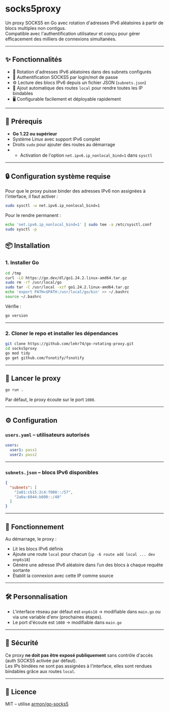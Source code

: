 # socks5proxy

Un proxy SOCKS5 en Go avec rotation d'adresses IPv6 aléatoires à partir de blocs multiples non contigus.  
Compatible avec l'authentification utilisateur et conçu pour gérer efficacement des milliers de connexions simultanées.

---

## ✨ Fonctionnalités

- 🎯 Rotation d'adresses IPv6 aléatoires dans des subnets configurés
- 🔐 Authentification SOCKS5 par login/mot de passe
- ⚙️ Lecture des blocs IPv6 depuis un fichier JSON (`subnets.json`)
- 🧠 Ajout automatique des routes `local` pour rendre toutes les IP bindables
- 🖥️ Configurable facilement et déployable rapidement

---

## 🔧 Prérequis

- **Go 1.22 ou supérieur**
- Système Linux avec support IPv6 complet
- Droits `sudo` pour ajouter des routes au démarrage
- - Activation de l'option `net.ipv6.ip_nonlocal_bind=1` dans `sysctl`

---

## 🔒 Configuration système requise

Pour que le proxy puisse binder des adresses IPv6 non assignées à l'interface, il faut activer :
```bash
sudo sysctl -w net.ipv6.ip_nonlocal_bind=1
```
Pour le rendre permanent : 
```bash
echo 'net.ipv6.ip_nonlocal_bind=1' | sudo tee -a /etc/sysctl.conf
sudo sysctl -p
```


## 📦 Installation

### 1. Installer Go

```bash
cd /tmp
curl -LO https://go.dev/dl/go1.24.2.linux-amd64.tar.gz
sudo rm -rf /usr/local/go
sudo tar -C /usr/local -xzf go1.24.2.linux-amd64.tar.gz
echo 'export PATH=$PATH:/usr/local/go/bin' >> ~/.bashrc
source ~/.bashrc
```

Vérifie :

```bash
go version
```

---

### 2. Cloner le repo et installer les dépendances

```bash
git clone https://github.com/lekr74/go-rotating-proxy.git
cd socks5proxy
go mod tidy
go get github.com/fsnotify/fsnotify
```

---

## 🚀 Lancer le proxy

```bash
go run .
```

Par défaut, le proxy écoute sur le port `1080`.

---

## ⚙️ Configuration

### `users.yaml` – utilisateurs autorisés

```yaml
users:
  user1: pass1
  user2: pass2
```

---

### `subnets.json` – blocs IPv6 disponibles

```json
{
  "subnets": [
    "2a01:cb15:2c4:f080::/57",
    "2a0a:6044:b600::/40"
  ]
}
```

---

## 🧠 Fonctionnement

Au démarrage, le proxy :
- Lit les blocs IPv6 définis
- Ajoute une route `local` pour chacun (`ip -6 route add local ... dev enp6s18`)
- Génère une adresse IPv6 aléatoire dans l’un des blocs à chaque requête sortante
- Établit la connexion avec cette IP comme source

---

## 🛠️ Personnalisation

- L'interface réseau par défaut est `enp6s18` → modifiable dans `main.go` ou via une variable d'env (prochaines étapes).
- Le port d'écoute est `1080` → modifiable dans `main.go`

---

## 🔐 Sécurité

Ce proxy **ne doit pas être exposé publiquement** sans contrôle d'accès (auth SOCKS5 activée par défaut).  
Les IPs bindées ne sont pas assignées à l'interface, elles sont rendues bindables grâce aux routes `local`.

---

## 📜 Licence

MIT – utilise [armon/go-socks5](https://github.com/armon/go-socks5)
